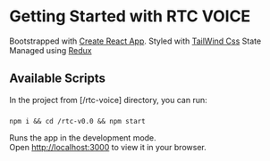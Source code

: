 # Getting Started with RTC VOICE 

Bootstrapped with [Create React App](https://github.com/facebook/create-react-app).
Styled with  [TailWind Css](https://tailwindcss.com/)
State Managed using  [Redux](https://redux.js.org/faq)

## Available Scripts
In the project from [/rtc-voice] directory, you can run:

### 
``` 
npm i && cd /rtc-v0.0 && npm start
```

Runs the app in the development mode.\
Open [http://localhost:3000](http://localhost:3000) to view it in your browser.

<!-- when changing somtinh  -->
<!-- John <del>likes</del> <ins>LOVES</ins> his new iPod. -->
<!-- ai when bed word detected  -->
<!-- <abbr title="Sergeant">Sgt.</abbr>  -->


<!-- ### somthing -->
<!-- somthing somthing somthing somthing somthing somthing  -->
<!-- somthing somthing somthing somthing somthing somthing -->



<!-- This section has moved here: [https://facebook.github.io/create-react-app/docs/troubleshooting#npm-run-build-fails-to-minify](https://facebook.github.io/create-react-app/docs/troubleshooting#npm-run-build-fails-to-minify) -->
